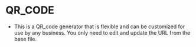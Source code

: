 # QR_CODE
* This is a QR_code generator that is flexible and can be customized for use by any business. You only need to edit and update the URL from the base file.
